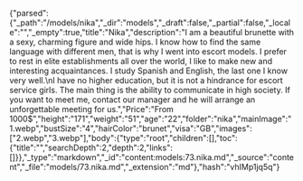 {"parsed":{"_path":"/models/nika","_dir":"models","_draft":false,"_partial":false,"_locale":"","_empty":true,"title":"Nika","description":"I am a beautiful brunette with a sexy, charming figure and wide hips. I know how to find the same language with different men, that is why I went into escort models. I prefer to rest in elite establishments all over the world, I like to make new and interesting acquaintances. I study Spanish and English, the last one I know very well.\nI have no higher education, but it is not a hindrance for escort service girls. The main thing is the ability to communicate in high society. If you want to meet me, contact our manager and he will arrange an unforgettable meeting for us.","Price":"From 1000$","height":"171","weight":"51","age":"22","folder":"nika","mainImage":"1.webp","bustSize":"4","hairColor":"brunet","visa":"GB","images":["2.webp","3.webp"],"body":{"type":"root","children":[],"toc":{"title":"","searchDepth":2,"depth":2,"links":[]}},"_type":"markdown","_id":"content:models:73.nika.md","_source":"content","_file":"models/73.nika.md","_extension":"md"},"hash":"vhIMp1jq5q"}